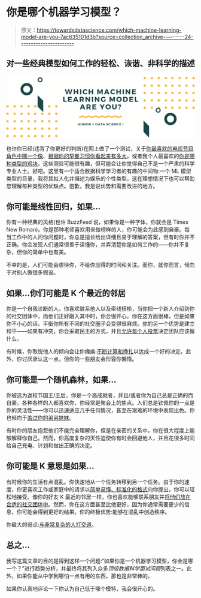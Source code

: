 # 你是哪个机器学习模型？

> 原文：<https://towardsdatascience.com/which-machine-learning-model-are-you-7ac635101d3b?source=collection_archive---------24----------------------->

## 对一些经典模型如何工作的轻松、诙谐、非科学的描述

![](img/8b535b672e5a5f572c5a85f724f090e6.png)

也许你已经(违背了你更好的判断)在网上做了一个测试，关于[你最喜欢的电视节目角色中哪一个像](https://www.buzzfeed.com/queen_of_the_world/which-friends-character-are-you-7rgl3a4a8f)、[根据你的早餐习惯你看起来有多大](https://www.buzzfeed.com/jasminnahar/can-we-guess-how-old-you-are-based-on-your-breakfast-choices)，或者我个人最喜欢的[你是哪种类型的鸡块](https://www.buzzfeed.com/raechilling/what-kind-of-chicken-nugget-are-you-2x863)。这些测验可能很有趣，但可能会让你觉得自己不是一个严肃的科学专业人士。好吧。这里有一个适合数据科学学习者的有趣的中间物:一个 ML 模型类型的目录，我将其拟人化并描述为娱乐的个性类型，这在理想情况下也可以帮助您理解每种类型的优缺点。抱歉，我是说优势和需要改进的地方。

## 你可能是线性回归，如果…

你有一种经典的风格(也许 BuzzFeed 说，如果你是一种字体，你就会是 Times New Roman)。你是那种老师喜欢用来做榜样的人，你可能会为此感到自豪。每当工作中的人问你问题时，你总是擅长给出详细且易于理解的答案，但有时你并不正确。你会发现人们通常很善于读懂你，并弄清楚你是如何工作的——你并不复杂，但你的简单中也有美。

不幸的是，人们可能会虐待你，不给你应得的时间和关注。而你，就你而言，倾向于对别人做很多假设。

## 如果…你们可能是 K 个最近的邻居

你是一个自我诊断的人。你喜欢联系他人以及牵线搭桥，当你把一个新人介绍到你的社交团体中，而他们正好融入其中时，你会很开心。你在这方面很棒，但是如果你不小心的话，平衡你所有不同的社交圈子会变得很麻烦。你的另一个优势是建立和平——如果有冲突，你会采取民主的方式，并且[允许每个人投票](https://www.ibm.com/support/knowledgecenter/SSHRBY/com.ibm.swg.im.dashdb.analytics.doc/doc/r_knn_background.html)决定团队应该做什么。

有时候，你取悦他人的倾向会让你瘫痪:[不断计算和挣扎](/k-nearest-neighbors-and-the-curse-of-dimensionality-e39d10a6105d)以达成一个好的决定。此外，你讨厌承认这一点，但你的一些朋友会形容你懒惰。

## 你可能是一个随机森林，如果…

你被选为返校节国王/王后，你是一个高成就者，并且/或者你为自己总是正确的而自豪。各种各样的人都喜欢你，你经常是聚会上的焦点。人们总是钦佩你的一点是你的灵活性——你可以迅速适应几乎任何情况，甚至在艰难的环境中表现出色。你也倾向于[盖过你的弟弟妹妹](/decision-trees-and-random-forests-df0c3123f991)。

有时你的朋友抱怨他们不能完全理解你，但是在亲密的关系中，你在很大程度上能够解释你自己。然而，你高度复杂的天性迫使你有时会回避他人，并且花很多时间给自己充电、计划和做出正确的决定。

## 你可能是 K 意思是如果…

有时候你的生活有点混乱。你快速地从一个任务转移到另一个任务。由于你的速度，你更喜欢工作或家庭中的请求以[简单易懂、标准化的格式](https://stats.stackexchange.com/questions/21222/are-mean-normalization-and-feature-scaling-needed-for-k-means-clustering)向你提出，你可以轻松地接受。像你的好友 K 最近的邻居一样，你也喜欢能够联系朋友并[将他们放在合适的社交团体中](/understanding-k-means-clustering-in-machine-learning-6a6e67336aa1)。然而，你在这方面甚至比他更好，因为你通常需要更少的信息，你可能会得到更好的结果。你的终极优势:能够在混乱中创造秩序。

你最大的弱点:[与非常复杂的人打交道](https://stats.stackexchange.com/questions/223912/is-k-means-performance-a-bottleneck-everywhere)。

## 总之…

我写这篇文章的目的是得到这样一个问题:“如果你是一个机器学习模型，你会是哪一个？”进行趋势分析，并最终将其列入众多*顶级数据科学面试问题*列表之一。此外，如果你能从中学到哪怕一点有用的东西，那也是非常棒的。

如果你认真地评论一下你认为自己低于哪个模特，我会很开心的。